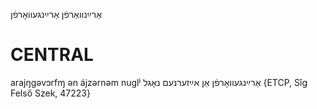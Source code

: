 אַרײַנוואַרפֿן
אַרײַנגעוואָרפֿן

CENTRAL
========

arajŋgəvɔrfɱ ən ájzərnəm nuglʲ אַרײַנגעוואָרפֿן אַן אײַזערנעם נאָגל {ETCP, Sîg Felső Szek, 47223}
